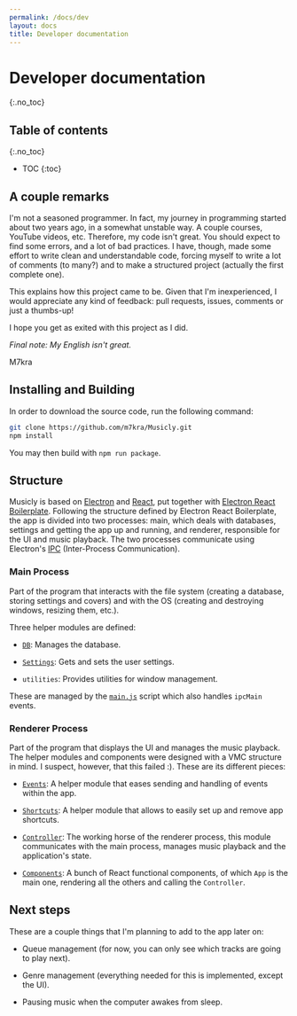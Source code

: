 ```yaml
---
permalink: /docs/dev
layout: docs
title: Developer documentation
---
```


# Developer documentation

{:.no_toc}

## Table of contents

{:.no_toc}

* TOC
{:toc}

## A couple remarks

I'm not a seasoned programmer. In fact, my journey in programming started about two years ago, in a somewhat unstable way. A couple courses, YouTube videos, etc. Therefore, my code isn't great. You should expect to find some errors, and a lot of bad practices. I have, though, made some effort to write clean and understandable code, forcing myself to write a lot of comments (to many?) and to make a structured project (actually the first complete one).

This explains how this project came to be. Given that I'm inexperienced, I would appreciate any kind of feedback: pull requests, issues, comments or just a thumbs-up!

I hope you get as exited with this project as I did.

*Final note: My English isn't great.*

M7kra

## Installing and Building

In order to download the source code, run the following command:

```bash
git clone https://github.com/m7kra/Musicly.git
npm install
```

You may then build with `npm run package`.

## Structure

Musicly is based on [Electron](https://www.electronjs.org/) and [React](https://reactjs.org/), put together with [Electron React Boilerplate](https://electron-react-boilerplate.js.org/). Following the structure defined by Electron React Boilerplate, the app is divided into two processes: main, which deals with databases, settings and getting the app up and running, and renderer, responsible for the UI and music playback. The two processes communicate using Electron's [IPC](https://www.electronjs.org/docs/latest/tutorial/ipc) (Inter-Process Communication).

### Main Process

Part of the program that interacts with the file system (creating a database, storing settings and covers) and with the OS (creating and destroying windows, resizing them, etc.).

Three helper modules are defined:

- [`DB`](/Musicly/docs/dev/db): Manages the database. 

- [`Settings`](/Musicly/docs/dev/settings): Gets and sets the user settings.

- `utilities`: Provides utilities for window management.

These are managed by the [`main.js`](/Musicly/docs/dev/main) script which also handles `ipcMain` events.

### Renderer Process

Part of the program that displays the UI and manages the music playback. The helper modules and components were designed with a VMC structure in mind. I suspect, however, that this failed :). These are its different pieces:

- [`Events`](/Musicly/docs/dev/events): A helper module that eases sending and handling of events within the app.

- [`Shortcuts`](/Musicly/docs/dev/shortcuts): A helper module that allows to easily set up and remove app shortcuts.

- [`Controller`](/Musicly/docs/dev/controller): The working horse of the renderer process, this module communicates with the main process, manages music playback and the application's state.

- [`Components`](/Musicly/docs/dev/components): A bunch of React functional components, of which `App` is the main one, rendering all the others and calling the `Controller`.

## Next steps

These are a couple things that I'm planning to add to the app later on:

- Queue management (for now, you can only see which tracks are going to play next).

- Genre management (everything needed for this is implemented, except the UI).

- Pausing music when the computer awakes from sleep.
